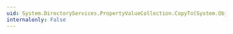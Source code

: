 ```yaml
---
uid: System.DirectoryServices.PropertyValueCollection.CopyTo(System.Object[],System.Int32)
internalonly: False
---
```

